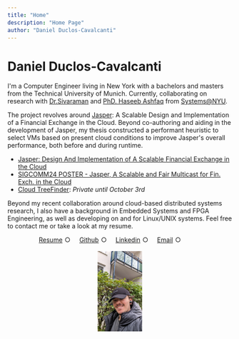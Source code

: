 ```yaml
---
title: "Home"
description: "Home Page"
author: "Daniel Duclos-Cavalcanti"
---
```


# Daniel Duclos-Cavalcanti

I'm a Computer Engineer living in New York with a bachelors and masters from the Technical University of Munich. 
Currently, collaborating on research with [Dr.Sivaraman](https://anirudhsk.github.io/) and [PhD. Haseeb Ashfaq](https://haseeblums.github.io/) from [Systems@NYU](https://news.cs.nyu.edu/).


The project revolves around [Jasper](https://arxiv.org/abs/2402.09527): A Scalable Design and Implementation of a Financial Exchange in the Cloud. Beyond co-authoring and aiding in the development of Jasper, my thesis constructed a performant heuristic to 
select VMs based on present cloud conditions to improve Jasper's overall performance, both before and during runtime.

- [Jasper: Design And Implementation of A Scalable Financial Exchange in the Cloud](https://arxiv.org/abs/2402.09527)
- [SIGCOMM24 POSTER - Jasper, A Scalable and Fair Multicast for Fin. Exch. in the Cloud](https://sigcomm24posterdemo.hotcrp.com/paper/47?cap=hcav47KhCcppMuxCoAApCEhcdjiFGC)
- [Cloud TreeFinder](https://github.com/duclos-cavalcanti/master-arbeit): _Private until October 3rd_

Beyond my recent collaboration around cloud-based distributed systems research, I also have a background in 
Embedded Systems and FPGA Engineering, as well as developing on and for Linux/UNIX systems. Feel 
free to contact me or take a look at my resume.

<div id="link-horizontal">
    <style>
        .list-container {
            display: flex;
            justify-content: center;
        }
        .horizontal-list {
            list-style-type: none;
            padding: 0;
            margin: 0;
            display: flex;
        }
        .horizontal-list li {
            margin-right: 15px; /* Adjust spacing as needed */
            position: relative;
            display: inline-block;
        }
        .horizontal-list li::after {
            content: "○";
            margin: 0 5px; /* Adjust spacing as needed */
        }
        .horizontal-list li:last-child::after {
            content: ""; /* Remove bullet from the last item */
        }
        .horizontal-list li a {
            text-decoration: underline;
            <!-- color: black; -->
        }
    </style>
    <div class="list-container">
        <ul class="horizontal-list">
            <li><a href="/resume">Resume</a></li>
            <li><a href="https://github.com/duclos-cavalcanti">Github</a></li>
            <li><a href="https://www.linkedin.com/in/duclos-cavalcanti/">Linkedin</a></li>
            <li><a href="mailto:me@duclos.dev">Email</a></li>
            <li></li>
        </ul>
    </div>
</div>

</br>

<div class="centered-image">
    <style>
        .centered-image {
            display: flex;
            justify-content: center;
            align-items: center;
            height: 20;
        }
        .centered-image img {
            max-width: 20%;
            height: auto;
        }
    </style>
    <img src="/data/images/photo.jpg" alt="Centralized Image">
</div>

</br>

